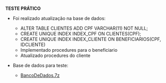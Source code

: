 **TESTE PRÁTICO**

- Foi realizado atualização na base de dados:
  - ALTER TABLE CLIENTES ADD CPF VARCHAR(11) NOT NULL;
  - CREATE UNIQUE INDEX INDEX_CPF ON CLIENTES(CPF);
  - CREATE UNIQUE INDEX INDEX_CLIENTE ON BENEFICIARIOS(CPF, IDCLIENTE)
  - Implementado procedures para o beneficiario
  - Atualizado procedures do cliente
 
- Base de dados para teste:
  - [BancoDeDados.7z](https://drive.google.com/file/d/1rFuC6RT1VptEOhNy_dRk_XyzHqJZ0zcX/view?usp=sharing)    
